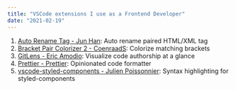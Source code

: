 ```yaml
---
title: "VSCode extensions I use as a Frontend Developer"
date: "2021-02-19"
---
```


1. [Auto Rename Tag - Jun Han][1]: Auto rename paired HTML/XML tag
2. [Bracket Pair Colorizer 2 - CoenraadS][2]: Colorize matching brackets
3. [GitLens - Eric Amodio][3]: Visualize code authorship at a glance
4. [Prettier - Prettier][4]: Opinionated code formatter
5. [vscode-styled-components - Julien Poissonnier][5]: Syntax highlighting for styled-components

[1]: https://marketplace.visualstudio.com/items?itemName=formulahendry.auto-rename-tag
[2]: https://marketplace.visualstudio.com/items?itemName=CoenraadS.bracket-pair-colorizer-2
[3]: https://marketplace.visualstudio.com/items?itemName=eamodio.gitlens
[4]: https://marketplace.visualstudio.com/items?itemName=esbenp.prettier-vscode
[5]: https://marketplace.visualstudio.com/items?itemName=jpoissonnier.vscode-styled-components
